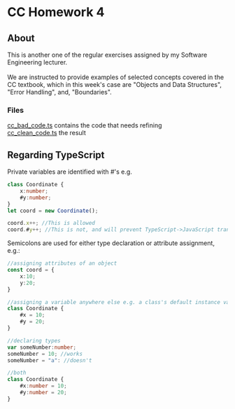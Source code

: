 # CC Homework 4
## About
This is another one of the regular exercises assigned by my Software Engineering lecturer. <br>
<br>
We are instructed to provide examples of selected concepts covered in the CC textbook, which in this week's case are "Objects and Data Structures", "Error Handling", and, "Boundaries".

### Files
[cc_bad_code.ts](https://github.com/wafibismail/cc_homework_4/blob/master/cc_bad_code.ts) contains the code that needs refining <br>
[cc_clean_code.ts](https://github.com/wafibismail/cc_homework_4/blob/master/cc_clean_code.ts) the result

## Regarding TypeScript
Private variables are identified with #'s e.g.
```typescript
class Coordinate {
    x:number;
    #y:number;
}
let coord = new Coordinate();

coord.x++; //This is allowed
coord.#y++; //This is not, and will prevent TypeScript->JavaScript transpilation.
```

Semicolons are used for either type declaration or attribute assignment, e.g.:
```typescript
//assigning attributes of an object
const coord = {
    x:10;
    y:20;
}

//assigning a variable anywhere else e.g. a class's default instance variables
class Coordinate {
    #x = 10;
    #y = 20;
}

//declaring types
var someNumber:number;
someNumber = 10; //works
someNumber = "a": //doesn't

//both
class Coordinate {
    #x:number = 10;
    #y:number = 20;
}
```